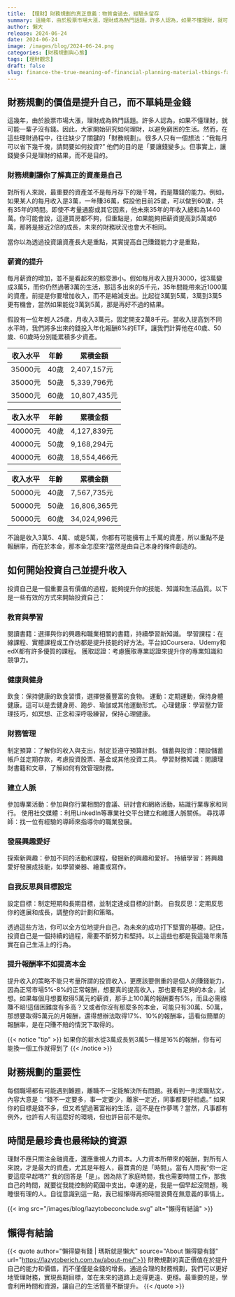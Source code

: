 ```yaml
---
title: 【理財】財務規劃的真正意義：物質會過去，經驗永留存
summary: 這幾年，由於股票市場大漲，理財成為熱門話題。許多人認為，如果不懂理財，就可能一輩子沒有錢。因此，大家開始研究如何理財，以避免窮困的生活。然而，在這些理財過程中，往往缺少了關鍵的「財務規劃」。很多人只有一個想法：“我每月可以省下幾千塊，請問要如何投資?” 他們的目的是「要讓錢變多」。但事實上，讓錢變多只是理財的結果，而不是目的。
author: 懶大
release: 2024-06-24
date: 2024-06-24
image: /images/blog/2024-06-24.png
categories: [財務規劃與心態]
tags: [理財觀念]
draft: false
slug: finance-the-true-meaning-of-financial-planning-material-things-fade-experiences-last-forever
---
```

## 財務規劃的價值是提升自己，而不單純是金錢

這幾年，由於股票市場大漲，理財成為熱門話題。許多人認為，如果不懂理財，就可能一輩子沒有錢。因此，大家開始研究如何理財，以避免窮困的生活。然而，在這些理財過程中，往往缺少了關鍵的「財務規劃」。很多人只有一個想法：“我每月可以省下幾千塊，請問要如何投資?” 他們的目的是「要讓錢變多」。但事實上，讓錢變多只是理財的結果，而不是目的。

### 財務規劃讓你了解真正的資產是自己

對所有人來說，最重要的資產並不是每月存下的幾千塊，而是賺錢的能力。例如，如果某人的每月收入是3萬，一年賺36萬，假設他目前25歲，可以做到60歲，共有35年的時間。即使不考量通膨或其它因素，他未來35年的年收入總和為1440萬。你可能會說，這連買房都不夠，但重點是，如果能夠把薪資提高到5萬或6萬，那將是接近2倍的成長，未來的財務狀況也會大不相同。

當你以為透過投資讓資產長大是重點，其實提高自己賺錢能力才是重點，

### 薪資的提升

每月薪資的增加，並不是看起來的那麼渺小。假如每月收入提升3000，從3萬變成3萬5，而你仍然過著3萬的生活，那這多出來的5千元，35年間能帶來近1000萬的資產。前提是你要增加收入，而不是縮減支出。比起從3萬到5萬，3萬到3萬5更有機會，當然如果能從3萬到5萬，那是再好不過的結果。

假設有一位年輕人25歲，月收入3萬元，固定開支2萬8千元。當收入提高到不同水平時，我們將多出來的錢投入年化報酬6%的ETF。讓我們計算他在40歲、50歲、60歲時分別能累積多少資產。

| 收入水平 | 年齡 | 累積金額 |
| --- | --- | --- |
| 35000元 | 40歲 | 2,407,157元 |
| 35000元 | 50歲 | 5,339,796元 |
| 35000元 | 60歲 | 10,807,435元 |

| 收入水平 | 年齡 | 累積金額 |
| --- | --- | --- |
| 40000元 | 40歲 | 4,127,839元 |
| 40000元 | 50歲 | 9,168,294元 |
| 40000元 | 60歲 | 18,554,466元 |

| 收入水平 | 年齡 | 累積金額 |
| --- | --- | --- |
| 50000元 | 40歲 | 7,567,735元 |
| 50000元 | 50歲 | 16,806,365元 |
| 50000元 | 60歲 | 34,024,996元 |

不論是收入3萬5、4萬、或是5萬，你都有可能擁有上千萬的資產，所以重點不是報酬率，而在於本金，那本金怎麼來?當然是由自己本身的條件創造的。

## 如何開始投資自己並提升收入

投資自己是一個重要且有價值的過程，能夠提升你的技能、知識和生活品質。以下是一些有效的方式來開始投資自己：

### 教育與學習
閱讀書籍：選擇與你的興趣和職業相關的書籍，持續學習新知識。
學習課程：在線課程、實體課程或工作坊都是提升技能的好方法。平台如Coursera、Udemy和edX都有許多優質的課程。
獲取認證：考慮獲取專業認證來提升你的專業知識和競爭力。 
### 健康與健身
飲食：保持健康的飲食習慣，選擇營養豐富的食物。
運動：定期運動，保持身體健康。這可以是去健身房、跑步、瑜伽或其他運動形式。
心理健康：學習壓力管理技巧，如冥想、正念和深呼吸練習，保持心理健康。
### 財務管理
制定預算：了解你的收入與支出，制定並遵守預算計劃。
儲蓄與投資：開設儲蓄帳戶並定期存款，考慮投資股票、基金或其他投資工具。
學習財務知識：閱讀理財書籍和文章，了解如何有效管理財務。 
### 建立人脈
參加專業活動：參加與你行業相關的會議、研討會和網絡活動，結識行業專家和同行。
使用社交媒體：利用LinkedIn等專業社交平台建立和維護人脈關係。
尋找導師：找一位有經驗的導師來指導你的職業發展。
### 發展興趣愛好
探索新興趣：參加不同的活動和課程，發掘新的興趣和愛好。
持續學習：將興趣愛好發展成技能，如學習樂器、繪畫或寫作。
### 自我反思與目標設定
設定目標：制定短期和長期目標，並制定達成目標的計劃。
自我反思：定期反思你的進展和成長，調整你的計劃和策略。

透過這些方法，你可以全方位地提升自己，為未來的成功打下堅實的基礎。記住，投資自己是一個持續的過程，需要不斷努力和堅持。以上這些也都是我這幾年來落實在自己生活上的行為。

### 提升報酬率不如提高本金

提升收入的策略不能只考量所謂的投資收入，更應該要側重的是個人的賺錢能力，因為正常市場5%-8%的正常報酬，想要真的提高收入，那也要有足夠的本金，試想。如果每個月想要取得5萬元的薪資，那手上100萬的報酬要有5%，而且必需穩賺不賠!這個困難度有多高？又或者你沒有那麼多的本金，可能只有30萬、50萬，那想要取得5萬元的月報酬，還得想辦法取得17%、10%的報酬率，這看似簡單的報酬率，是在只賺不賠的情況下取得的。

{{< notice "tip" >}}
如果你的薪水從3萬成長到3萬5一樣是16%的報酬，你有可能換一個工作就得到了
{{< /notice >}}

## 財務規劃的重要性

每個職場都有可能遇到難題，離職不一定能解決所有問題。我看到一則求職貼文，內容大意是：“錢不一定要多，事一定要少，離家一定近，同事都要好相處。” 如果你的目標是錢不多，但又希望過著富裕的生活，這不是在作夢嗎？當然，凡事都有例外，也許有人有這麼好的環境，但也許目前不是你。

## 時間是最珍貴也最稀缺的資源

理財不應只關注金融資產，還應重視人力資本。人力資本所帶來的報酬，對所有人來說，才是最大的資產，尤其是年輕人，最寶貴的是「時間」。當有人問我“你一定要這麼早起嗎?” 我的回答是「是」。因為除了家庭時間，我也需要時間工作，那我自己的時間，就要從我能控制的範圍中支出。幸運的是，我是一個早起沒問題，晚睡很有理的人。自從意識到這一點，我已經懶得再把時間浪費在無意義的事情上。

{{< img src="/images/blog/lazytobeconclude.svg" alt="懶得有結論" >}}
## 懶得有結論

{{< quote author="懶得變有錢 | 瑪斯就是懶大" source="About 懶得變有錢" url="https://lazytoberich.com.tw/about-me/">}}
財務規劃的真正價值在於提升自己的能力和價值，而不僅僅是金錢的增長。通過合理的財務規劃，我們可以更好地管理財務，實現長期目標，並在未來的道路上走得更遠、更穩。最重要的是，學會利用時間和資源，讓自己的生活質量不斷提升。
{{< /quote >}}


